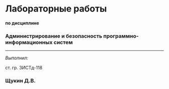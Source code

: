 # Лабораторные работы
#### по дисциплине
### Администрирование и безопасность программно-информационных систем

---

*Выполнил:*

ст. гр. ЗИСТд-118
### Щукин Д.В.
